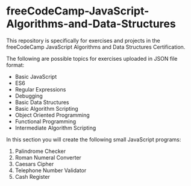 # freeCodeCamp-JavaScript-Algorithms-and-Data-Structures

This repository is specifically for exercises and projects in the freeCodeCamp JavaScript Algorithms and Data Structures Certification.

The following are possible topics for exercises uploaded in JSON file format:
- Basic JavaScript
- ES6
- Regular Expressions
- Debugging
- Basic Data Structures
- Basic Algorithm Scripting
- Object Oriented Programming
- Functional Programming
- Intermediate Algorithm Scripting

In this section you will create the following small JavaScript programs:

1. Palindrome Checker
2. Roman Numeral Converter
3. Caesars Cipher
4. Telephone Number Validator
5. Cash Register
